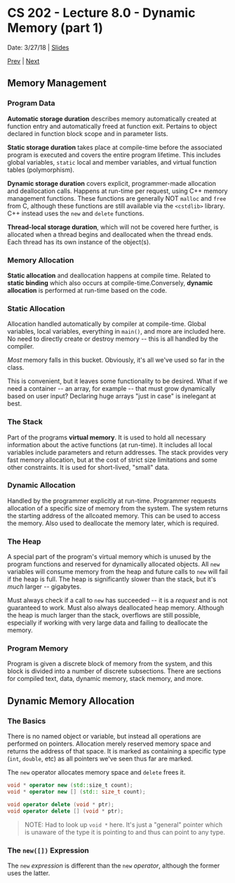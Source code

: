 # CS 202 - Lecture 8.0 - Dynamic Memory (part 1)
Date: 3/27/18 | [Slides](../CS202_Lecture16_[Dynamic_Memory_(Pt.1)]_03.27.pdf)

[Prev](./lecture_7_0.md) | [Next](./lecture_8_1.md)

## Memory Management

### Program Data
**Automatic storage duration** describes memory automatically created
at function entry and automatically freed at function exit. Pertains to
object declared in function block scope and in parameter lists.

**Static storage duration** takes place at compile-time before the
associated program is executed and covers the entire program lifetime.
This includes global variables, `static` local and member variables, and
virtual function tables (polymorphism).

**Dynamic storage duration** covers explicit, programmer-made allocation
and deallocation calls. Happens at run-time per request, using C++
memory management functions. These functions are generally NOT `malloc`
and `free` from C, although these functions are still available via the
`<cstdlib>` library. C++ instead uses the `new` and `delete` functions.

**Thread-local storage duration**, which will not be covered here
further, is allocated when a thread begins and deallocated when the
thread ends. Each thread has its own instance of the object(s).

### Memory Allocation
**Static allocation** and deallocation happens at compile time. Related
to **static binding** which also occurs at compile-time.Conversely,
**dynamic allocation** is performed at run-time based on the code.

### Static Allocation
Allocation handled automatically by compiler at compile-time. Global
variables, local variables, everything in `main()`, and more are
included here. No need to directly create or destroy memory -- this is
all handled by the compiler.

*Most* memory falls in this bucket. Obviously, it's all we've used so
far in the class.

This is convenient, but it leaves some functionality to be desired. What
if we need a container -- an array, for example -- that must grow
dynamically based on user input? Declaring huge arrays "just in case" is
inelegant at best.

### The Stack
Part of the programs **virtual memory**. It is used to hold all
necessary information about the active functions (at run-time). It
includes all local variables include parameters and return addresses.
The stack provides very fast memory allocation, but at the cost of
strict size limitations and some other constraints. It is used for
short-lived, "small" data.

### Dynamic Allocation
Handled by the programmer explicitly at run-time. Programmer requests
allocation of a specific size of memory from the system. The system
returns the starting address of the allcoated memory. This can be used
to access the memory. Also used to deallocate the memory later, which
is required.

### The Heap
A special part of the program's virtual memory which is unused by the
program functions and reserved for dynamically allocated objects. All
`new` variables will consume memory from the heap and future calls to
`new` will fail if the heap is full. The heap is significantly slower
than the stack, but it's *much* larger -- gigabytes.

Must always check if a call to `new` has succeeded -- it is a *request*
and is not guaranteed to work. Must also always deallocated heap
memory. Although the heap is much larger than the stack, overflows are
still possible, especially if working with very large data and failing
to deallocate the memory.

### Program Memory
Program is given a discrete block of memory from the system, and this
block is divided into a number of discrete subsections. There are
sections for compiled text, data, dynamic memory, stack memory, and
more.

## Dynamic Memory Allocation

### The Basics
There is no named object or variable, but instead all operations are
performed on pointers. Allocation merely reserved memory space and
returns the address of that space. It is marked as containing a
specific type (`int`, `double`, etc) as all pointers we've seen thus far
are marked.

The `new` operator allocates memory space and `delete` frees it.

```cpp
void * operator new (std::size_t count);
void * operator new [] (std:: size_t count);

void operator delete (void * ptr);
void operator delete [] (void * ptr);
```

> NOTE: Had to look up `void *` here. It's just a "general" pointer
which is unaware of the type it is pointing to and thus can point to
any type.

### The `new([])` Expression
The `new` *expression* is different than the `new` *operator*, although
the former uses the latter.